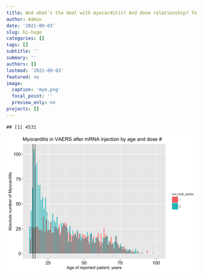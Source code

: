 ```yaml
---
title: And what's the deal with myocarditis? And dose relationship? To age... hmmm
author: Admin
date: '2021-09-03'
slug: hi-hugo
categories: []
tags: []
subtitle: ''
summary: ''
authors: []
lastmod: '2021-09-03'
featured: no
image:
  caption: 'myo.png'
  focal_point: ''
  preview_only: no
projects: []
---
```















```
## [1] 4531
```
<img src="Figs/unnamed-chunk-13-1.png" width="672" />

